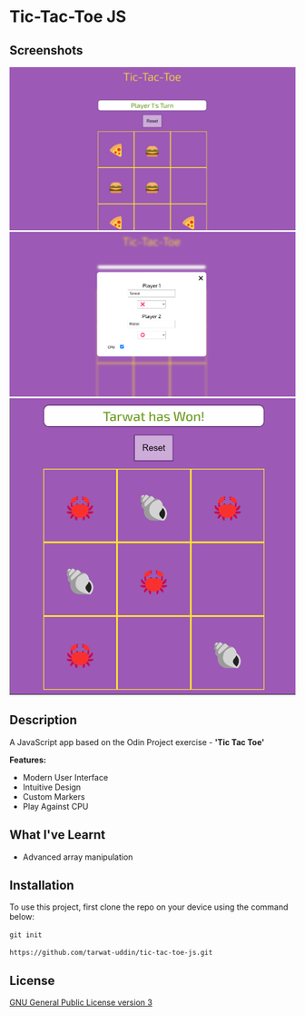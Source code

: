# Tic-Tac-Toe JS

## Screenshots

![screenshots-0](/screenshots/screenshots-0.png)
![screenshots-1](/screenshots/screenshots-1.png)
![screenshots-2](/screenshots/screenshots-2.png)

## Description

A JavaScript app based on the Odin Project exercise - **'Tic Tac Toe'**

**Features:**

- Modern User Interface
- Intuitive Design
- Custom Markers
- Play Against CPU

## What I've Learnt

+ Advanced array manipulation

## Installation

To use this project, first clone the repo on your device using the command below:

`git init`

`https://github.com/tarwat-uddin/tic-tac-toe-js.git`

## License

[GNU General Public License version 3](https://opensource.org/licenses/GPL-3.0)
